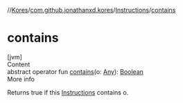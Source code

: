//[Kores](../../index.md)/[com.github.jonathanxd.kores](../index.md)/[Instructions](index.md)/[contains](contains.md)



# contains  
[jvm]  
Content  
abstract operator fun [contains](contains.md)(o: [Any](https://kotlinlang.org/api/latest/jvm/stdlib/kotlin/-any/index.html)): [Boolean](https://kotlinlang.org/api/latest/jvm/stdlib/kotlin/-boolean/index.html)  
More info  


Returns true if this [Instructions](index.md) contains o.

  




